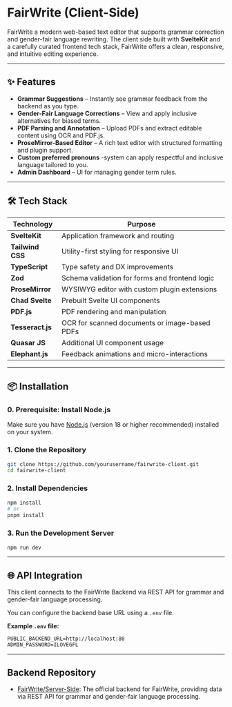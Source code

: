 # FairWrite (Client-Side)

FairWrite a modern web-based text editor that supports grammar correction and gender-fair language rewriting. The client side built with **SvelteKit** and a carefully curated frontend tech stack, FairWrite offers a clean, responsive, and intuitive editing experience.

---

## ✨ Features

- **Grammar Suggestions** – Instantly see grammar feedback from the backend as you type.
- **Gender-Fair Language Corrections** – View and apply inclusive alternatives for biased terms.
- **PDF Parsing and Annotation** – Upload PDFs and extract editable content using OCR and PDF.js.
- **ProseMirror-Based Editor** – A rich text editor with structured formatting and plugin support.
- **Custom preferred pronouns** -system can apply respectful and inclusive language tailored to you.
- **Admin Dashboard** – UI for managing gender term rules.

---

## 🛠️ Tech Stack

| Technology       | Purpose                                        |
| ---------------- | ---------------------------------------------- |
| **SvelteKit**    | Application framework and routing              |
| **Tailwind CSS** | Utility-first styling for responsive UI        |
| **TypeScript**   | Type safety and DX improvements                |
| **Zod**          | Schema validation for forms and frontend logic |
| **ProseMirror**  | WYSIWYG editor with custom plugin extensions   |
| **Chad Svelte**  | Prebuilt Svelte UI components                  |
| **PDF.js**       | PDF rendering and manipulation                 |
| **Tesseract.js** | OCR for scanned documents or image-based PDFs  |
| **Quasar JS**    | Additional UI component usage                  |
| **Elephant.js**  | Feedback animations and micro-interactions     |

---

## 📦 Installation

### 0. Prerequisite: Install Node.js

Make sure you have [Node.js](https://nodejs.org/) (version 18 or higher recommended) installed on your system.

### 1. Clone the Repository

```bash
git clone https://github.com/yourusername/fairwrite-client.git
cd fairwrite-client
```

### 2. Install Dependencies

```bash
npm install
# or
pnpm install
```

### 3. Run the Development Server

```bash
npm run dev
```

---

## 🌐 API Integration

This client connects to the FairWrite Backend via REST API for grammar and gender-fair language processing.

You can configure the backend base URL using a `.env` file.

**Example `.env` file:**

```env
PUBLIC_BACKEND_URL=http://localhost:80
ADMIN_PASSWORD=ILOVEGFL
```

---

## Backend Repository

- [FairWrite/Server-Side](https://github.com/Fair-Write/Server-Side.git): The official backend for FairWrite, providing data via REST API for grammar and gender-fair language processing.
